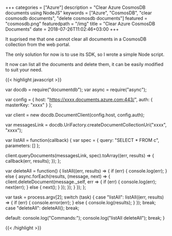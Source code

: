 +++
categories = ["Azure"]
description = "Clear Azure CosmosDB documents using NodeJS"
keywords = ["Azure", "CosmosDB", "clear cosmosdb documents", "delete cosmosdb documents"]
featured = "cosmosdb.png"
featuredpath = "/img"
title = "Clear Azure CosmosDB Documents"
date = 2018-07-26T11:02:46+03:00
+++


It suprised me that one cannot clear all documents in a CosmosDB collection from the web portal.

The only solution for now is to use its SDK, so I wrote a simple Node script.

It now can list all the documents and delete them, it can be easily modified to suit your need.

{{< highlight javascript >}}

var docdb = require("documentdb");
var async = require("async");

var config = {
  host: "https://xxxx.documents.azure.com:443/",
  auth: {
    masterKey: "xxxx"
  }
};

var client = new docdb.DocumentClient(config.host, config.auth);

var messagesLink = docdb.UriFactory.createDocumentCollectionUri("xxxx", "xxxx");

var listAll = function(callback) {
  var spec = {
    query: "SELECT * FROM c",
    parameters: []
  };

  client.queryDocuments(messagesLink, spec).toArray((err, results) => {
    callback(err, results);
  });
};

var deleteAll = function() {
  listAll((err, results) => {
    if (err) {
      console.log(err);
    } else {
      async.forEach(results, (message, next) => {
        client.deleteDocument(message._self, err => {
          if (err) {
            console.log(err);
            next(err);
          } else {
            next();
          }
        });
      });
    }
  });
};

var task = process.argv[2];
switch (task) {
  case "listAll":
    listAll((err, results) => {
      if (err) {
        console.error(err);
      } else {
        console.log(results);
      }
    });
    break;
  case "deleteAll":
    deleteAll();
    break;

  default:
    console.log("Commands:");
    console.log("listAll deleteAll");
    break;
}

{{< /highlight >}}
